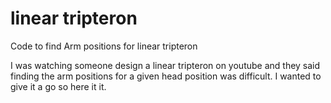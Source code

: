 # linear tripteron
 Code to find Arm positions for linear tripteron

I was watching someone design a linear tripteron on youtube and they said finding the arm positions for a given head position was difficult. I wanted to give it a go so here it it.